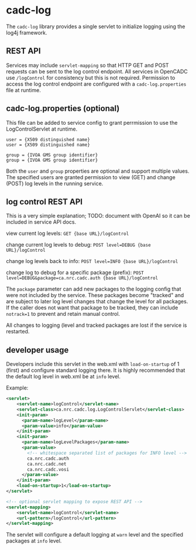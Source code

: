 # cadc-log

The `cadc-log` library provides a single servlet to initialize logging using the log4j framework. 

## REST API
Services may include `servlet-mapping` so that HTTP GET and POST requests can
be sent to the log control endpoint. All services in OpenCADC use `/logControl`
for consistency but this is not required. Permission to access the log control
endpoint are configured with a `cadc-log.properties` file at runtime.

## cadc-log.properties (optional)

This file can be added to service config to grant perrmission to use the LogControlServlet at runtime.
```properties
user = {X509 distinguished name}
user = {X509 distinguished name}

group = {IVOA GMS group identifier}
group = {IVOA GMS group identifier}
```
Both the `user` and `group` properties are optional and support multiple values. The specified
users are granted permission to view (GET) and change (POST) log levels in the running service.

## log control REST API

This is a very simple explanation; TODO: document with OpenAI so it can be included in service API docs.

view current log levels: `GET {base URL}/logControl`

change current log levels to debug: `POST level=DEBUG {base URL}/logControl`

change log levels back to info: `POST level=INFO {base URL}/logControl`

change log to debug for a specific package (prefix): `POST level=DEBUG&package=ca.nrc.cadc.auth {base URL}/logControl`

The `package` parameter can add new packages to the logging config that were not included by the service. These
packages become "tracked" and are subject to later log level changes that change the level for all packages. If 
the caller does not want that package to be tracked, they can include `notrack=1` to prevent and retain manual 
control. 

All changes to logging (level and tracked packages are lost if the service is restarted.

## developer usage
Developers include this servlet in the web.xml with `load-on-startup` of 1 (first) 
and configure standard logging there. It is highly recommended that the default log 
level in web.xml be at `info` level.

Example:
```xml
<servlet>
    <servlet-name>logControl</servlet-name>
    <servlet-class>ca.nrc.cadc.log.LogControlServlet</servlet-class>
    <init-param>
      <param-name>logLevel</param-name>
      <param-value>info</param-value>
    </init-param>
    <init-param>
      <param-name>logLevelPackages</param-name>
      <param-value>
        <!-- whitespace separated list of packages for INFO level -->
        ca.nrc.cadc.auth
        ca.nrc.cadc.net
        ca.nrc.cadc.vosi
      </param-value>
    </init-param>
    <load-on-startup>1</load-on-startup>
</servlet>

<!-- optional servlet mapping to expose REST API -->
<servlet-mapping>
    <servlet-name>logControl</servlet-name>
    <url-pattern>/logControl</url-pattern>
</servlet-mapping>
```
The servlet will configure a default logging at `warn` level and the specified packages at
`info` level.


